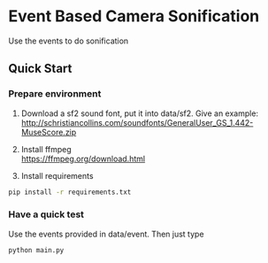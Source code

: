 # Event Based Camera Sonification
Use the events to do sonification

## Quick Start 
### Prepare environment
1. Download a sf2 sound font, put it into data/sf2. Give an example:  
http://schristiancollins.com/soundfonts/GeneralUser_GS_1.442-MuseScore.zip

2. Install ffmpeg  
https://ffmpeg.org/download.html

3. Install requirements

```bash
pip install -r requirements.txt 
```

### Have a quick test
Use the events provided in data/event. Then just type

```bash
python main.py
```

